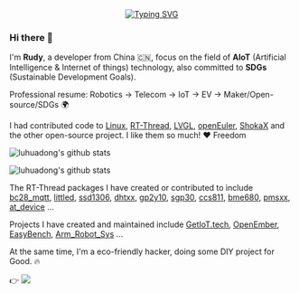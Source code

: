 <!-- dynamic typing effect 动态打字效果 -->
  <div align="center">
    <a href="https://getiot.tech">
      <img src="https://readme-typing-svg.demolab.com?font=Fira+Code&pause=1000&width=435&lines=(Hello%2C%20World!);每天进步一点点!&center=true&size=27" alt="Typing SVG" />
    </a>
  </div>


### Hi there 👋

<!--
**luhuadong/luhuadong** is a ✨ _special_ ✨ repository because its `README.md` (this file) appears on your GitHub profile.

Here are some ideas to get you started:

- 🔭 I’m currently working on ...
- 🌱 I’m currently learning ...
- 👯 I’m looking to collaborate on ...
- 🤔 I’m looking for help with ...
- 💬 Ask me about ...
- 📫 How to reach me: ...
- 😄 Pronouns: ...
- ⚡ Fun fact: ...
-->

I'm **Rudy**, a developer from China 🇨🇳, focus on the field of **AIoT** (Artificial Intelligence & Internet of things) technology, also committed to **SDGs** (Sustainable Development Goals).

Professional resume: Robotics -> Telecom -> IoT -> EV -> Maker/Open-source/SDGs 🌍

I had contributed code to [Linux](https://github.com/torvalds/linux), [RT-Thread](https://github.com/RT-Thread/rt-thread), [LVGL](https://github.com/lvgl/lvgl), [openEuler](https://gitee.com/openeuler), [ShokaX](https://github.com/theme-shoka-x) and the other open-source project. I like them so much! :heart: Freedom


![luhuadong's github stats](https://github-readme-stats.vercel.app/api?username=luhuadong)

![luhuadong's github stats](https://github-readme-stats.vercel.app/api/top-langs/?username=luhuadong)


The RT-Thread packages I have created or contributed to include [bc28_mqtt](https://github.com/luhuadong/rtt-bc28-mqtt), [littled](https://github.com/luhuadong/rtt-littled), [ssd1306](https://github.com/luhuadong/rtt-ssd1306), [dhtxx](https://github.com/luhuadong/rtt-dhtxx), [gp2y10](https://github.com/luhuadong/rtt-gp2y10), [sgp30](https://github.com/luhuadong/rtt-sgp30), [ccs811](https://github.com/luhuadong/rtt-ccs811), [bme680](https://github.com/luhuadong/rtt-bme680), [pmsxx](https://github.com/luhuadong/rtt-pmsxx), [at_device](https://github.com/RT-Thread-packages/at_device) ...

Projects I have created and maintained include [GetIoT.tech](https://github.com/getiot), [OpenEmber](https://github.com/openember/openember), [EasyBench](https://github.com/luhuadong/EasyBench), [Arm_Robot_Sys](https://github.com/luhuadong/Arm_Robot_Sys) ...

At the same time, I'm a eco-friendly hacker, doing some DIY project for Good. 🔥

<div align="left">
    👉 <a href="https://blog.csdn.net/lu_embedded"><img src="https://img.shields.io/badge/CSDN-论坛-c32136" /></a>&emsp;
</div>
